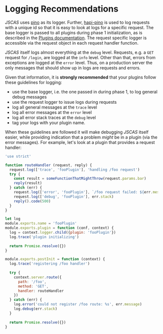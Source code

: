 # Logging Recommendations

*JSCAS* uses [pino][pino] as its logger. Further, [hapi-pino][hpino] is used
to log requests with a unique id so that it is easy to look at logs for a
specific request. The base logger is passed to all plugins during phase 1
initialization, as is described in the [Plugins documentation](Plugins.md).
The request specific logger is accessible via the request object in each
request handler function.

*JSCAS* itself logs almost everything at the `debug` level. Requests,
e.g. a `GET` request for `/login`, are logged at the `info` level. Other than
that, errors from exceptions are logged at the `error` level. Thus, on a
production server the only messages that should show up in logs are requests
and errors.

Given that information, it is **strongly recommended** that your plugins
follow these guidelines for logging:

+ use the base logger, i.e. the one passed in during phase 1, to log general
  debug messages
+ use the request logger to issue logs during requests
+ log all general messages at the `trace` level
+ log all error messages at the `error` level
+ log all error stack traces at the `debug` level
+ tag your logs with your plugin name.

When these guidelines are followed it will make debugging *JSCAS* itself easier,
while providing indication that a problem *might* be in a plugin (via the error
messages). For example, let's look at a plugin that provides a request handler:

```js
'use strict'

function routeHandler (request, reply) {
  request.log(['trace', 'fooPlugin'], 'handling /foo request')
  try {
    const result = someFunctionThatMightThrow(request.params.bar)
    reply(result)
  } catch (err) {
    request.log(['error', 'fooPlugin'], `/foo request failed: ${err.message}`)
    request.log(['debug', 'fooPlugin'], err.stack)
    reply().code(500)
  }
}

let log
module.exports.name = 'fooPlugin'
module.exports.plugin = function (conf, context) {
  log = context.logger.child({plugin: 'fooPlugin'})
  log.trace('plugin initializing')
  
  return Promise.resolve({})
}

module.exports.postInit = function (context) {
  log.trace('registering /foo handler')
  
  try {
    context.server.route({
      path: '/foo',
      method: 'GET',
      handler: routeHandler
    })
  } catch (err) {
    log.error('could not register /foo route: %s', err.message)
    log.debug(err.stack)
  }
  
  return Promise.resolve({})
}
````

[pino]: https://npmjs.com/pino
[hpino]: https://npmjs.com/hapi-pino


